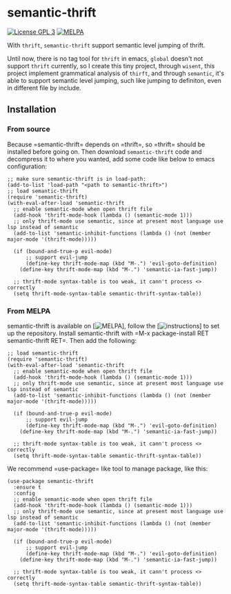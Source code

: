 # semantic-thrift
[![License GPL 3](https://img.shields.io/badge/license-GPL_3-green.svg)](http://www.gnu.org/licenses/gpl-3.0.txt)
[![MELPA](https://melpa.org/packages/semantic-thrift-badge.svg)](https://melpa.org/#/semantic-thrift)

With `thrift`, `semantic-thrift` support semantic level jumping of thrift.

Until now, there is no tag tool for `thrift` in emacs, `global` doesn't not support `thrift` currently, so I create this tiny project, through `wisent`, this project implement grammatical analysis of `thirft`, and through `semantic`, it's able to support semantic level jumping, such like jumping to definiton, even in different file by include.

## Installation
### From source
Because =semantic-thrift= depends on =thrift=, so =thrift= should be installed before going on. Then download `semantic-thrift` code and decompress it to where you wanted, add some code like below to emacs configuration:
```emacs-lisp
;; make sure semantic-thrift is in load-path:
(add-to-list 'load-path "<path to semantic-thrift>")
;; load semantic-thrift
(require 'semantic-thrift)
(with-eval-after-load 'semantic-thrift
  ;; enable semantic-mode when open thrift file
  (add-hook 'thrift-mode-hook (lambda () (semantic-mode 1)))
  ;; only thrift-mode use semantic, since at present most language use lsp instead of semantic
  (add-to-list 'semantic-inhibit-functions (lambda () (not (member major-mode '(thrift-mode)))))

  (if (bound-and-true-p evil-mode)
      ;; support evil-jump
      (define-key thrift-mode-map (kbd "M-.") 'evil-goto-definition)
    (define-key thrift-mode-map (kbd "M-.") 'semantic-ia-fast-jump))

  ;; thrift-mode syntax-table is too weak, it cann't process <> correctly
  (setq thrift-mode-syntax-table semantic-thrift-syntax-table))
```
### From MELPA
semantic-thrift is available on [![MELPA](http://melpa.org/#/semantic-thrift)], follow the [![instructions](https://melpa.org/#/getting-started)] to set up the repository.
Install semantic-thrift with =M-x package-install RET semantic-thrift RET=.
Then add the following:
```emacs-lisp
;; load semantic-thrift
(require 'semantic-thrift)
(with-eval-after-load 'semantic-thrift
  ;; enable semantic-mode when open thrift file
  (add-hook 'thrift-mode-hook (lambda () (semantic-mode 1)))
  ;; only thrift-mode use semantic, since at present most language use lsp instead of semantic
  (add-to-list 'semantic-inhibit-functions (lambda () (not (member major-mode '(thrift-mode)))))

  (if (bound-and-true-p evil-mode)
      ;; support evil-jump
      (define-key thrift-mode-map (kbd "M-.") 'evil-goto-definition)
    (define-key thrift-mode-map (kbd "M-.") 'semantic-ia-fast-jump))

  ;; thrift-mode syntax-table is too weak, it cann't process <> correctly
  (setq thrift-mode-syntax-table semantic-thrift-syntax-table))
```

We recommend =use-package= like tool to manage package, like this:
```emacs-lisp
(use-package semantic-thrift
  :ensure t
  :config
  ;; enable semantic-mode when open thrift file
  (add-hook 'thrift-mode-hook (lambda () (semantic-mode 1)))
  ;; only thrift-mode use semantic, since at present most language use lsp instead of semantic
  (add-to-list 'semantic-inhibit-functions (lambda () (not (member major-mode '(thrift-mode)))))

  (if (bound-and-true-p evil-mode)
      ;; support evil-jump
      (define-key thrift-mode-map (kbd "M-.") 'evil-goto-definition)
    (define-key thrift-mode-map (kbd "M-.") 'semantic-ia-fast-jump))

  ;; thrift-mode syntax-table is too weak, it cann't process <> correctly
  (setq thrift-mode-syntax-table semantic-thrift-syntax-table))
```
